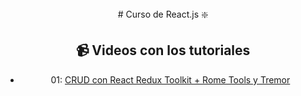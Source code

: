 <div align="center">
# Curso de React.js ❇️

## 📹 Videos con los tutoriales

- 01: [CRUD con React Redux Toolkit + Rome Tools y Tremor](https://www.youtube.com/watch?v=bEEjuwujbbU)
